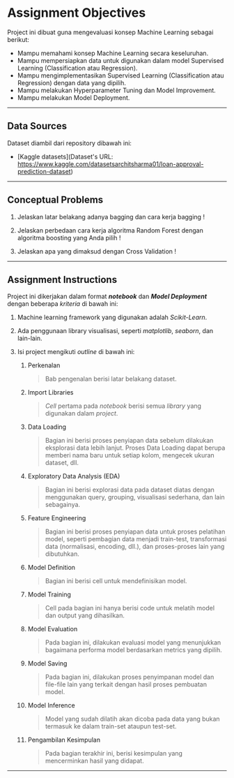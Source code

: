 
# Assignment Objectives

Project ini dibuat guna mengevaluasi konsep Machine Learning sebagai berikut:

- Mampu memahami konsep Machine Learning secara keseluruhan.
- Mampu mempersiapkan data untuk digunakan dalam model Supervised Learning (Classification atau Regression).
- Mampu mengimplementasikan Supervised Learning (Classification atau Regression) dengan data yang dipilih.
- Mampu melakukan Hyperparameter Tuning dan Model Improvement.
- Mampu melakukan Model Deployment.

---

## Data Sources
Dataset diambil dari repository dibawah ini:

- [Kaggle datasets](Dataset's URL: https://www.kaggle.com/datasetsarchitsharma01/loan-approval-prediction-dataset)

---

## Conceptual Problems

1. Jelaskan latar belakang adanya bagging dan cara kerja bagging !

2. Jelaskan perbedaan cara kerja algoritma Random Forest dengan algoritma boosting yang Anda pilih !

3. Jelaskan apa yang dimaksud dengan Cross Validation !

---

## Assignment Instructions

Project ini dikerjakan dalam format ***notebook*** dan ***Model Deployment*** dengan beberapa *kriteria* di bawah ini:

1. Machine learning framework yang digunakan adalah *Scikit-Learn*.

2. Ada penggunaan library visualisasi, seperti *matplotlib*, *seaborn*, dan lain-lain.

3. Isi project mengikuti *outline* di bawah ini:
   1. Perkenalan
      > Bab pengenalan berisi latar belakang dataset.
   
   2. Import Libraries
      > *Cell* pertama pada *notebook* berisi semua *library* yang digunakan dalam *project*.
   
   3. Data Loading
      > Bagian ini berisi proses penyiapan data sebelum dilakukan eksplorasi data lebih lanjut. Proses Data Loading dapat berupa memberi nama baru untuk setiap kolom, mengecek ukuran dataset, dll.
   
   4. Exploratory Data Analysis (EDA)
      > Bagian ini berisi explorasi data pada dataset diatas dengan menggunakan query, grouping, visualisasi sederhana, dan lain sebagainya.
   
   5. Feature Engineering
      > Bagian ini berisi proses penyiapan data untuk proses pelatihan model, seperti pembagian data menjadi train-test, transformasi data (normalisasi, encoding, dll.), dan proses-proses lain yang dibutuhkan.   
   
   6. Model Definition
      > Bagian ini berisi cell untuk mendefinisikan model. 

   7. Model Training
      > Cell pada bagian ini hanya berisi code untuk melatih model dan output yang dihasilkan. 
   
   8. Model Evaluation
      > Pada bagian ini, dilakukan evaluasi model yang menunjukkan bagaimana performa model berdasarkan metrics yang dipilih. 

   9. Model Saving
      > Pada bagian ini, dilakukan proses penyimpanan model dan file-file lain yang terkait dengan hasil proses pembuatan model.
   
   10. Model Inference
       > Model yang sudah dilatih akan dicoba pada data yang bukan termasuk ke dalam train-set ataupun test-set. 
   
   11. Pengambilan Kesimpulan
       > Pada bagian terakhir ini, berisi kesimpulan yang mencerminkan hasil yang didapat.

---
